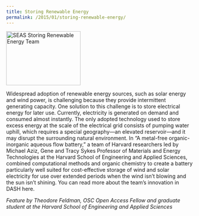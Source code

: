 ```yaml
---
title: Storing Renewable Energy
permalink: /2015/01/storing-renewable-energy/
---
```

<img src="{{site.baseurl}}/assets/img/Harvard-flow-battery-group-01-1600x1161-credit-Eliza-Grinnell-HSEAS.jpg" alt="SEAS Storing Renewable Energy Team" width="200" height="145" style="vertical-align: top;" class="floatright">

Widespread adoption of renewable energy sources, such as solar energy and wind power, is challenging because they provide intermittent generating capacity.  One solution to this challenge is to store electrical energy for later use.  Currently, electricity is generated on demand and consumed almost instantly.  The only adopted technology used to store excess energy at the scale of the electrical grid consists of pumping water uphill, which requires a special geography—an elevated reservoir—and it may disrupt the surrounding natural environment.  In “A metal-free organic-inorganic aqueous flow battery,” a team of Harvard researchers led by Michael Aziz, Gene and Tracy Sykes Professor of Materials and Energy Technologies at the Harvard School of Engineering and Applied Sciences, combined computational methods and organic chemistry to create a battery particularly well suited for cost-effective storage of wind and solar electricity for use over extended periods when the wind isn’t blowing and the sun isn’t shining. You can read more about the team’s innovation in DASH here.

_Feature by Theodore Feldman, OSC Open Access Fellow and graduate student at the Harvard School of Engineering and Applied Sciences_
